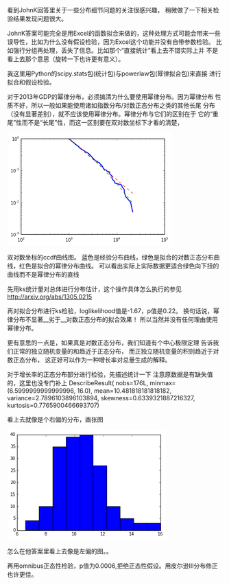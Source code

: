 看到JohnK回答里关于一些分布细节问题的关注很感兴趣，
稍微做了一下相关检验结果发现问题很大。

JohnK答案可能完全是用Excel的函数拟合来做的，这种处理方式可能会带来一些
误导性，比如为什么没有假设检验，因为Excel这个功能并没有自带参数检验。
比如强行分组再处理，丢失了信息。比如那个“直接统计”看上去不错实际上并
不是看上去那个意思（旋转一下也许更有意义）。

我这里用Python的scipy.stats包(统计包)与powerlaw包(幂律拟合包)来直接
进行拟合和假设检验。

对于2013年GDP的幂律分布，必须搞清为什么要使用幂律分布。因为幂律分布
性质不好，所以一般如果能使用诸如指数分布/对数正态分布之类的其他长尾
分布（没有显著差别），就不应该使用幂律分布。幂律分布与它们的区别在于
它的“重尾”性而不是“长尾”性，而这一区别要在双对数坐标下才看的清楚，

<img src="1.png">

双对数坐标的ccdf曲线图。
蓝色是经验分布曲线，绿色是拟合的对数正态分布曲线，红色是拟合的幂律分布曲线。
可以看出实际上实际数据更适合绿色向下扭的曲线而不是幂律分布的直线

先用ks统计量对总体进行分布估计，这个操作具体怎么执行的参见
http://arxiv.org/abs/1305.0215


再对拟合分布进行ks检验，loglikelihood值是-1.67，p值是0.22。
换句话说，幂律分布不显著__劣于__对数正态分布的拟合效果！
所以当然并没有任何理由使用幂律分布。

更有意思的一点是，如果真是对数正态分布，我们知道有个中心极限定理
告诉我们正常的独立随机变量的和趋近于正态分布，
而正独立随机变量的积则趋近于对数正态分布，
这正好可以作为一种增长率对总量生成的解释。


对于增长率的正态分布部分进行检验，先描述统计一下
注意原数据是有缺失值的，这里也没专门补上
DescribeResult(
nobs=176L, minmax=(6.5999999999999996, 16.0),
 mean=10.481818181818182, variance=2.7896103896103894,
 skewness=0.6339321887216327, kurtosis=0.7765900466693707)

看上去就像是个右偏的分布，画张图

<img src="2.png">

怎么在他答案里看上去像是左偏的图。。

再用omnibus正态性检验，p值为0.0006,拒绝正态性假设。用皮尔逊III分布修正也许更佳。
